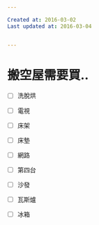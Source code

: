 ```yaml
---

Created at: 2016-03-02
Last updated at: 2016-03-04


---
```


# 搬空屋需要買..


- [ ] 洗脫烘
- [ ] 電視
- [ ] 床架
- [ ] 床墊
- [ ] 網路
- [ ] 第四台
- [ ] 沙發
- [ ] 瓦斯爐
- [ ] 冰箱

